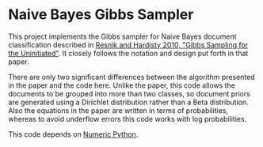 Naive Bayes Gibbs Sampler
=========================

This project implements the Gibbs sampler for Naive Bayes document classification described in [Resnik and Hardisty 2010, "Gibbs Sampling for the Uninitiated"](http://drum.lib.umd.edu/handle/1903/10058).
It closely follows the notation and design put forth in that paper.

There are only two significant differences between the algorithm presented in the paper and the code here.
Unlike the paper, this code allows the documents to be grouped into more than two classes, so document priors
are generated using a Dirichlet distribution rather than a Beta distribution.
Also the equations in the paper are written in terms of probabilities, whereas to avoid underflow errors this code works with log probabilities. 

This code depends on [Numeric Python](http://numpy.scipy.org/).
